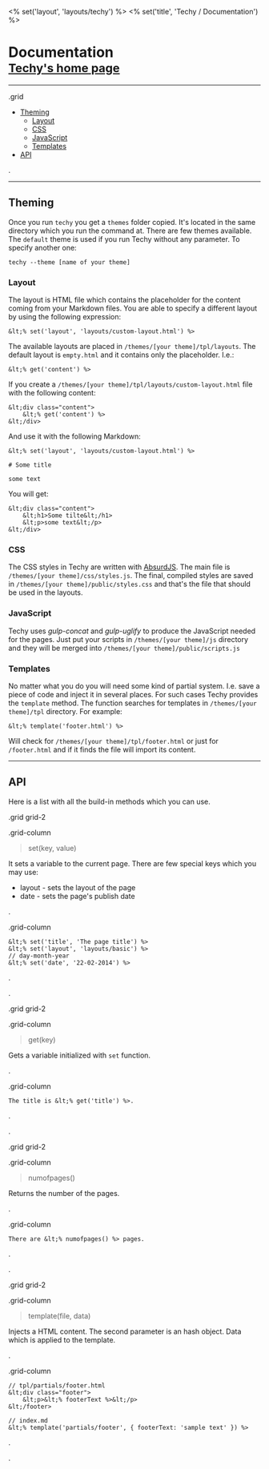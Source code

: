 <% set('layout', 'layouts/techy') %>
<% set('title', 'Techy / Documentation') %>

# Documentation<br /><small>[<i class="fa fa-arrow-circle-o-left"></i> Techy's home page](/techy)</small>

---

.grid

* [Theming](#theming)
	* [Layout](#layout)
	* [CSS](#css)
	* [JavaScript](#javascript)
	* [Templates](#templates)
* [API](#api)

.

---

## Theming

Once you run `techy` you get a `themes` folder copied. It's located in the same directory which you run the command at. There are few themes available. The `default` theme is used if you run Techy without any parameter. To specify another one:

	techy --theme [name of your theme]

### Layout

The layout is HTML file which contains the placeholder for the content coming from your Markdown files. You are able to specify a different layout by using the following expression:

	&lt;% set('layout', 'layouts/custom-layout.html') %> 

The available layouts are placed in `/themes/[your theme]/tpl/layouts`. The default layout is `empty.html` and it contains only the placeholder. I.e.:

	&lt;% get('content') %>

If you create a `/themes/[your theme]/tpl/layouts/custom-layout.html` file with the following content:

	&lt;div class="content">
		&lt;% get('content') %>
	&lt;/div>

And use it with the following Markdown:

	&lt;% set('layout', 'layouts/custom-layout.html') %>

	# Some title

	some text

You will get:

	&lt;div class="content">
		&lt;h1>Some tilte&lt;/h1>
		&lt;p>some text&lt;/p>
	&lt;/div>

### CSS

The CSS styles in Techy are written with [AbsurdJS](http://absurdjs.com/pages/css-preprocessing/). The main file is `/themes/[your theme]/css/styles.js`. The final, compiled styles are saved in `/themes/[your theme]/public/styles.css` and that's the file that should be used in the layouts.

### JavaScript

Techy uses *gulp-concat* and *gulp-uglify* to produce the JavaScript needed for the pages. Just put your scripts in `/themes/[your theme]/js` directory and they will be merged into `/themes/[your theme]/public/scripts.js`

### Templates

No matter what you do you will need some kind of partial system. I.e. save a piece of code and inject it in several places. For such cases Techy provides the `template` method. The function searches for templates in `/themes/[your theme]/tpl` directory. For example:

	&lt;% template('footer.html') %>

Will check for `/themes/[your theme]/tpl/footer.html` or just for `/footer.html` and if it finds the file will import its content.

---

## API

Here is a list with all the build-in methods which you can use.

<!-- ---------------------------------- set -->

.grid grid-2

.grid-column

> set(key, value)

It sets a variable to the current page. There are few special keys which you may use:

* layout - sets the layout of the page
* date - sets the page's publish date

.

.grid-column

	&lt;% set('title', 'The page title') %>
	&lt;% set('layout', 'layouts/basic') %>
	// day-month-year
	&lt;% set('date', '22-02-2014') %>

.

.

<!-- ---------------------------------- get --> 

.grid grid-2

.grid-column

> get(key)

Gets a variable initialized with `set` function.

.

.grid-column

	The title is &lt;% get('title') %>.

.

.

<!-- ---------------------------------- template --> 

.grid grid-2

.grid-column

> numofpages()

Returns the number of the pages.

.

.grid-column

	There are &lt;% numofpages() %> pages.

.

.

<!-- ---------------------------------- template --> 

.grid grid-2

.grid-column

> template(file, data)

Injects a HTML content. The second parameter is an hash object. Data which is applied to the template.

.

.grid-column

	// tpl/partials/footer.html
	&lt;div class="footer">
		&lt;p>&lt;% footerText %>&lt;/p>
	&lt;/footer>

	// index.md
	&lt;% template('partials/footer', { footerText: 'sample text' }) %>

.

.